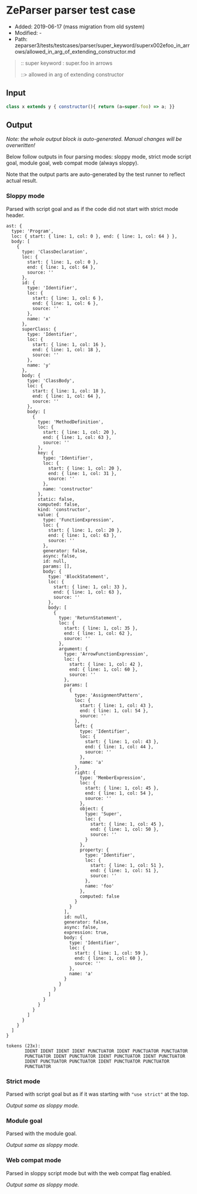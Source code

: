 # ZeParser parser test case

- Added: 2019-06-17 (mass migration from old system)
- Modified: -
- Path: zeparser3/tests/testcases/parser/super_keyword/superx002efoo_in_arrows/allowed_in_arg_of_extending_constructor.md

> :: super keyword : super.foo in arrows
>
> ::> allowed in arg of extending constructor

## Input

`````js
class x extends y { constructor(){ return (a=super.foo) => a; }}
`````

## Output

_Note: the whole output block is auto-generated. Manual changes will be overwritten!_

Below follow outputs in four parsing modes: sloppy mode, strict mode script goal, module goal, web compat mode (always sloppy).

Note that the output parts are auto-generated by the test runner to reflect actual result.

### Sloppy mode

Parsed with script goal and as if the code did not start with strict mode header.

`````
ast: {
  type: 'Program',
  loc: { start: { line: 1, col: 0 }, end: { line: 1, col: 64 } },
  body: [
    {
      type: 'ClassDeclaration',
      loc: {
        start: { line: 1, col: 0 },
        end: { line: 1, col: 64 },
        source: ''
      },
      id: {
        type: 'Identifier',
        loc: {
          start: { line: 1, col: 6 },
          end: { line: 1, col: 6 },
          source: ''
        },
        name: 'x'
      },
      superClass: {
        type: 'Identifier',
        loc: {
          start: { line: 1, col: 16 },
          end: { line: 1, col: 18 },
          source: ''
        },
        name: 'y'
      },
      body: {
        type: 'ClassBody',
        loc: {
          start: { line: 1, col: 18 },
          end: { line: 1, col: 64 },
          source: ''
        },
        body: [
          {
            type: 'MethodDefinition',
            loc: {
              start: { line: 1, col: 20 },
              end: { line: 1, col: 63 },
              source: ''
            },
            key: {
              type: 'Identifier',
              loc: {
                start: { line: 1, col: 20 },
                end: { line: 1, col: 31 },
                source: ''
              },
              name: 'constructor'
            },
            static: false,
            computed: false,
            kind: 'constructor',
            value: {
              type: 'FunctionExpression',
              loc: {
                start: { line: 1, col: 20 },
                end: { line: 1, col: 63 },
                source: ''
              },
              generator: false,
              async: false,
              id: null,
              params: [],
              body: {
                type: 'BlockStatement',
                loc: {
                  start: { line: 1, col: 33 },
                  end: { line: 1, col: 63 },
                  source: ''
                },
                body: [
                  {
                    type: 'ReturnStatement',
                    loc: {
                      start: { line: 1, col: 35 },
                      end: { line: 1, col: 62 },
                      source: ''
                    },
                    argument: {
                      type: 'ArrowFunctionExpression',
                      loc: {
                        start: { line: 1, col: 42 },
                        end: { line: 1, col: 60 },
                        source: ''
                      },
                      params: [
                        {
                          type: 'AssignmentPattern',
                          loc: {
                            start: { line: 1, col: 43 },
                            end: { line: 1, col: 54 },
                            source: ''
                          },
                          left: {
                            type: 'Identifier',
                            loc: {
                              start: { line: 1, col: 43 },
                              end: { line: 1, col: 44 },
                              source: ''
                            },
                            name: 'a'
                          },
                          right: {
                            type: 'MemberExpression',
                            loc: {
                              start: { line: 1, col: 45 },
                              end: { line: 1, col: 54 },
                              source: ''
                            },
                            object: {
                              type: 'Super',
                              loc: {
                                start: { line: 1, col: 45 },
                                end: { line: 1, col: 50 },
                                source: ''
                              }
                            },
                            property: {
                              type: 'Identifier',
                              loc: {
                                start: { line: 1, col: 51 },
                                end: { line: 1, col: 51 },
                                source: ''
                              },
                              name: 'foo'
                            },
                            computed: false
                          }
                        }
                      ],
                      id: null,
                      generator: false,
                      async: false,
                      expression: true,
                      body: {
                        type: 'Identifier',
                        loc: {
                          start: { line: 1, col: 59 },
                          end: { line: 1, col: 60 },
                          source: ''
                        },
                        name: 'a'
                      }
                    }
                  }
                ]
              }
            }
          }
        ]
      }
    }
  ]
}

tokens (23x):
       IDENT IDENT IDENT IDENT PUNCTUATOR IDENT PUNCTUATOR PUNCTUATOR
       PUNCTUATOR IDENT PUNCTUATOR IDENT PUNCTUATOR IDENT PUNCTUATOR
       IDENT PUNCTUATOR PUNCTUATOR IDENT PUNCTUATOR PUNCTUATOR
       PUNCTUATOR
`````

### Strict mode

Parsed with script goal but as if it was starting with `"use strict"` at the top.

_Output same as sloppy mode._

### Module goal

Parsed with the module goal.

_Output same as sloppy mode._

### Web compat mode

Parsed in sloppy script mode but with the web compat flag enabled.

_Output same as sloppy mode._
